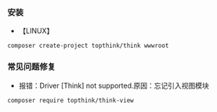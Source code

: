 ### 安装
- 【LINUX】
```
composer create-project topthink/think wwwroot
```

### 常见问题修复
- 报错：Driver [Think] not supported.原因：忘记引入视图模块
```
composer require topthink/think-view
```
